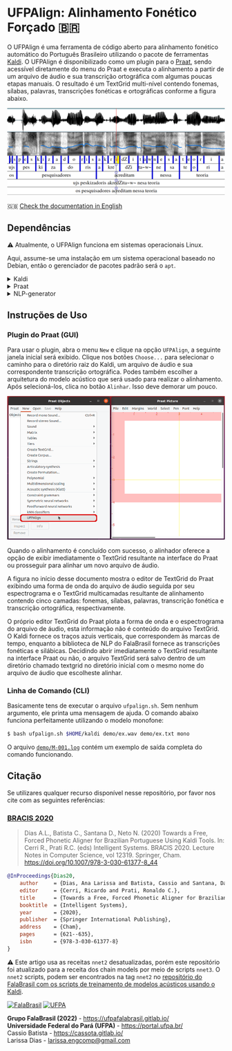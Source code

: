 # UFPAlign: Alinhamento Fonético Forçado :brazil:

O UFPAlign é uma ferramenta de código aberto para alinhamento fonético
automático do Português Brasileiro utilizando o pacote de ferramentas 
[Kaldi](http://kaldi-asr.org/). O UFPAlign é disponibilizado como um plugin 
para o [Praat](https://www.fon.hum.uva.nl/praat/), sendo acessível diretamente 
do menu do Praat e executa o alinhamento a partir de um arquivo de áudio e sua
transcrição ortográfica com algumas poucas etapas manuais. O resultado é um
TextGrid multi-nível contendo fonemas, sílabas, palavras, transcrições
fonéticas e ortográficas conforme a figura abaixo.

![](doc/textgrid.png)

:uk: [Check the documentation in English](README.en.md)

## Dependências

:warning: Atualmente, o UFPAlign funciona em sistemas operacionais Linux.

Aqui, assume-se uma instalação em um sistema operacional
baseado no Debian, então o gerenciador de pacotes padrão será o `apt`.

<details>
<summary>Kaldi</summary>

Primeiro, clone a versão mais atual do Kaldi do GitHub digitando no
terminal:

```bash
$ git clone https://github.com/kaldi-asr/kaldi
```

O próximo passo é a instalação do `tools` do Kaldi. No diretório 
`kaldi/tools/`, verifica se algum pré-requisitos do Kaldi ainda precisa ser
instalado:

```bash
$ cd kaldi/tools
$ extras/check_dependencies.sh
```

Se houver algum requisito faltando, o comando deve te informar o passo para
instalá-lo. O passo seguinte é a compilação dos requisitos com o `make`:

```bash
$ make
```

Se tiveres várias CPUs e quiseres acelerar as coisas, podes rodar o passo
anterior paralelamente usando o parâmetro `-j`. Por exemplo, para usar 4 CPUs:

```bash
$ make -j 4
```

O último pacote a ser instalado é a OpenBLAS, uma biblioteca open-source de
álgebra linear que pode ser utilizada no lugar da Intel MKL. Cuidado que isso
irá utilizar todos os cores da tua máquina, até mesmo as hyperthreads caso o
processador suporte.

```bash
$ extras/install_openblas.sh
```

Finalmente, podes intalar o Kaldi `src`.

```bash
$ cd kaldi/src
$ ./configure --shared
$ make depend -j 4
$ make -j 4
```

Para testar se a instalação do Kaldi foi bem-sucedida, podes executar os
scripts do corpus `yes/no`. A execução é rápida, pois o conjunto de dados é
muito pequeno e o pipeline apenas treina e decodifica um modelo baseado em
monofones.

```bash
$ cd kaldi/egs/yesno/s5
$ bash run.sh
```

A última linha da execução deverá printar a taxa de erro por palavra (WER): 

```text
%WER 0.00 [ 0 / 232, 0 ins, 0 del, 0 sub ] exp/mono0a/decode_test_yesno/wer_10_0.0
```
</details>

<details>
<summary>Praat</summary>

Em ambientes Linux, podes instalar o Praat usando o `apt-get` rodando o comando:

```bash
$ sudo apt-get install praat
```

Ou podes baixar o executável 64-bit na página de [download do
Praat](https://www.fon.hum.uva.nl/praat/praat6141_linux64.tar.gz). Depois de
baixá-lo, deves descompactar dentro de uma pasta. Pronto, apenas clique no
executável para usar o Praat. O `*.tar.gz` pode ser deletado.
</details>

<details>
<summary>NLP-generator</summary>

Primeiro, deves clonar o repositório NLP-generator do Gitlab dentro do diretório
home (:warning: O NLP-generator precisa ser clonado dentro da home para que
o UFPAlign funcione corretamente).

```bash
$ git clone https://gitlab.com/fb-nlp/nlp-generator.git
```

O NLP-generator foi desenvolvido em Java, mas recentemente foi atualizado para
também funcionar em Python graças ao módulo
[PyJNIus](https://github.com/kivy/pyjnius), o qual permite que os metódos em
Java sejam  importados pelo Python. Portanto, para instalar os requisitos de
NLP, precisar baixar e instalar o [Anaconda] (https://www.anaconda.com/) para
Python 3. Baixa e execita o instalador Anaconda no navegador para Linux 
diretamente do site do Anaconda:

```bash
$ bash Anaconda3-2020.11-Linux-x86_64.sh 
```

Agora podes instalar os requisitos restantes usando `conda`:

```bash
$ conda install cython
$ sudo conda install -c conda-forge pyjnius
$ sudo conda install -c anaconda openjdk
$ pip3 install PyICU
```

Certifique-se de que todos os requisitos sejam atendidos digitando no terminal:

```bash
$ pip3 list | grep -iE 'jni|cython|pyicu'
```

O último comando deve imprimir a saída:

```bash
$ pip3 list | egrep -i 'jni|cython|pyicu'
Cython                             0.29.21
PyICU                              2.6
pyjnius                            1.2.1
```

Finalmente, atenta para que a variável de ambiente `JAVA_HOME` aponte
para Java 8 (ou versão mais recente) do Anaconda como o exemplo abaixo:

```bash
$ echo $JAVA_HOME 
/home/cassio/anaconda3
```
</details>


## Instruções de Uso

### Plugin do Praat (GUI)

Para usar o plugin, abra o menu `New` e clique na opção `UFPAlign`, a seguinte
janela inicial será exibido. Clique nos botões `Choose...` para selecionar o
caminho para o diretório raiz do Kaldi, um arquivo de áudio e
sua correspondente transcrição ortográfica. Podes também escolher a
arquitetura do modelo acústico que será usado para realizar o alinhamento.
Após selecioná-los, clica no botão `Alinhar`. Isso deve demorar um pouco.

![](doc/praat_menu.png)

Quando o alinhamento é concluído com sucesso, o alinhador oferece a opção de
exibir imediatamente o TextGrid resultante na interface do Praat ou prosseguir
para alinhar um novo arquivo de áudio.

A figura no início desse documento mostra o editor de TextGrid do Praat 
exibindo uma forma de onda do arquivo de áudio seguida por seu espectrograma 
e o TextGrid multicamadas resultante de alinhamento contendo cinco camadas: 
fonemas, sílabas, palavras, transcrição fonética e transcrição ortográfica, 
respectivamente.

O próprio editor TextGrid do Praat plota a forma de onda e o espectrograma do
arquivo de áudio, esta informação não é conteúdo do arquivo TextGrid. O Kaldi
fornece os traços azuis verticais, que correspondem às marcas de tempo,
enquanto a biblioteca de NLP do FalaBrasil fornece as transcrições fonéticas e
silábicas. Decidindo abrir imediatamente o TextGrid resultante na
interface Praat ou não, o arquivo TextGrid será salvo dentro de um diretório
chamado textgrid no diretório inicial com o mesmo nome do arquivo de áudio
que escolheste alinhar.

### Linha de Comando (CLI)

Basicamente tens de executar o arquivo `ufpalign.sh`. Sem nenhum argumento, ele
printa uma mensagem de ajuda. O comando abaixo funciona perfeitamente
utilizando o modelo monofone:

```bash
$ bash ufpalign.sh $HOME/kaldi demo/ex.wav demo/ex.txt mono
```

O arquivo [`demo/M-001.log`](demo/M-001.log) contém um exemplo de saída
completa do comando funcionando.

## Citação

Se utilizares qualquer recurso disponível nesse repositório, por favor nos cite
com as seguintes referências:

### [BRACIS 2020](https://link.springer.com/chapter/10.1007/978-3-030-61377-8_44)

> Dias A.L., Batista C., Santana D., Neto N. (2020)
> Towards a Free, Forced Phonetic Aligner for Brazilian Portuguese Using Kaldi Tools.
> In: Cerri R., Prati R.C. (eds) Intelligent Systems. BRACIS 2020.
> Lecture Notes in Computer Science, vol 12319. Springer, Cham.
> https://doi.org/10.1007/978-3-030-61377-8_44

```bibtex
@InProceedings{Dias20,
    author     = {Dias, Ana Larissa and Batista, Cassio and Santana, Daniel and Neto, Nelson},
    editor     = {Cerri, Ricardo and Prati, Ronaldo C.},
    title      = {Towards a Free, Forced Phonetic Aligner for Brazilian Portuguese Using Kaldi Tools},
    booktitle  = {Intelligent Systems},
    year       = {2020},
    publisher  = {Springer International Publishing},
    address    = {Cham},
    pages      = {621--635},
    isbn       = {978-3-030-61377-8}
}
```

:warning: Este artigo usa as receitas `nnet2` desatualizadas, porém este
repositório foi atualizado para a receita dos chain models por meio de scripts
`nnet3`. O `nnet2` scripts, podem ser encontrados na tag `nnet2` no
[repositório do FalaBrasil com os scripts de treinamento de modelos acústicos usando o Kaldi](https://github.com/falabrasil/kaldi-br).

[![FalaBrasil](https://gitlab.com/falabrasil/avatars/-/raw/main/logo_fb_git_footer.png)](https://ufpafalabrasil.gitlab.io/ "Visite o site do Grupo FalaBrasil") [![UFPA](https://gitlab.com/falabrasil/avatars/-/raw/main/logo_ufpa_git_footer.png)](https://portal.ufpa.br/ "Visite o site da UFPA")

__Grupo FalaBrasil (2022)__ - https://ufpafalabrasil.gitlab.io/      
__Universidade Federal do Pará (UFPA)__ - https://portal.ufpa.br/     
Cassio Batista - https://cassota.gitlab.io/    
Larissa Dias   - larissa.engcomp@gmail.com     
